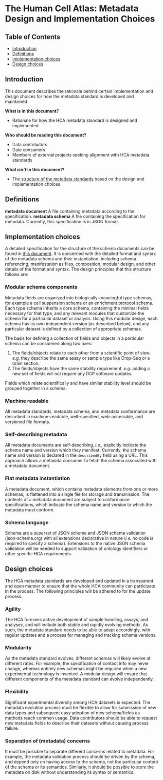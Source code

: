# The Human Cell Atlas: Metadata Design and Implementation Choices

## Table of Contents
- [Introduction](#introduction)
- [Definitions](#definitions)
- [Implementation choices](#implementation-choices)
- [Design choices](#design-choices)

## Introduction

This document describes the rationale behind certain implementation and design choices for how the metadata standard is developed and maintained.

**What is in this document?**
- Rationale for how the HCA metadata standard is designed and implemented

**Who should be reading this document?**
 - Data contributors
 - Data consumers
 - Members of external projects seeking alignment with HCA metadata standards

**What *isn't* in this document?**
- The [structure of the metadata standards](structure.md) based on the design and implementation choices
 
## Definitions

**metadata document**  A file containing metadata according to the specification.
**metadata schema**  A file containing the specification for metadata. Currently, this specification is in JSON format.

## Implementation choices

A detailed specification for the structure of the schema documents can be found in [this document](https://docs.google.com/document/d/1pxQj7BfM8HHgD4ilm4dlvZuZATfJkNC5s_-TUoA4lYA/edit?usp=sharing). It is concerned with the detailed format and syntax of the metadata schema and their instantiation, including schema referencing, manifestation as files, composition, modular design, and other details of the format and syntax. The design principles that this structure follows are:

### Modular schema components

Metadata fields are organized into biologically-meaningful *type* schemas, for example a cell suspension schema or an enrichment protocol schema. Each type schema inherits a  core schema, containing the minimal fields necessary for that type, and any relevant modules that customize the schema for a particular dataset or analysis. Using this modular design, each schema has its own independent version (as described below), and any particular dataset is defined by a collection of appropriate schemas.

The basis for defining a collection of fields and objects in a particular schema can be considered along two axes: 
 1. The fields/objects relate to each other from a scientific point of view. *e.g.* they describe the same assay or sample type like Drop-Seq or a brain section.
 1. The fields/objects have the same stability requirement. *e.g.* adding a new set of fields will not require any DCP software updates. 
 
 Fields which relate scientifically and have similar stability level should be grouped together in a schema.

### Machine readable

All metadata standards, metadata schema, and metadata conformance are described in machine-readable, well-specified, web-accessible, and versioned file formats.

### Self-describing metadata

All metadata documents are self-describing, *i.e.*, explicitly indicate the schema name and version which they manifest. Currently, the schema name and version is declared in the `describedBy` field using a URL. This approach allows a metadata consumer to fetch the schema associated with a metadata document.

### Flat metadata instantiation

A metadata document, which contains metadata elements from one or more schemas, is flattened into a single file for storage and transmission. The contents of a metadata document are subject to conformance specifications, which indicate the schema name and version to which the metadata must conform.

### Schema language

Schema are a superset of JSON schema and JSON schema validation (json-schema.org) with all extensions declarative in nature (*i.e.* no code is required to specify a schema). Extensions to the native JSON schema validation will be needed to support validation of ontology identifiers or other specific HCA requirements. 

## Design choices

The HCA metadata standards are developed and updated in a transparent and open manner to ensure that the whole HCA community can participate in the process. The following principles will be adhered to for the update process.

### Agility

The HCA foresees active development of sample handling, assays, and analyses, and will include both stable and rapidly evolving methods. As such, the metadata standard needs to be able to adapt accordingly, with regular updates and a process for managing and tracking schema versions.

### Modularity

As the metadata standard evolves, different schemas will likely evolve at different rates. For example, the specification of contact info may never change, whereas entirely new schemas might be required when a new experimental technology is invented. A modular design will ensure that different components of the metadata standard can evolve independently. 

### Flexibility

Significant experimental diversity among HCA datasets is expected. The metadata evolution process must be flexible to allow for submission of new data types and subsequent easy adoption of new schema/fields as methods reach common usage. Data contributors should be able to request new metadata fields to describe their datasets without causing process failure.

### Separation of (metadata) concerns

It must be possible to separate different concerns related to metadata. For example, the metadata validation process should be driven by the schema, and depend only on having access to the schema, not the particular content of the schema or its semantics. Similarly, it should be possible to store the metadata on disk without understanding its syntax or semantics.
